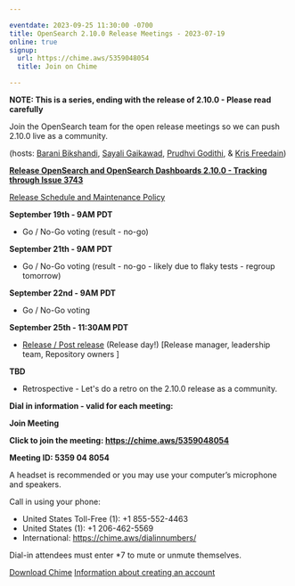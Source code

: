 ```yaml
---

eventdate: 2023-09-25 11:30:00 -0700
title: OpenSearch 2.10.0 Release Meetings - 2023-07-19
online: true
signup:
  url: https://chime.aws/5359048054
  title: Join on Chime

---
```


**NOTE: This is a series, ending with the release of 2.10.0 - Please read carefully**

Join the OpenSearch team for the open release meetings so we can push 2.10.0 live as a community.

(hosts: [Barani Bikshandi](https://github.com/bbarani), [Sayali Gaikawad](https://github.com/gaiksaya), [Prudhvi Godithi](https://github.com/prudhvigodithi), & [Kris Freedain](https://github.com/krisfreedain))

**[Release OpenSearch and OpenSearch Dashboards 2.10.0 - Tracking through Issue 3743](https://github.com/opensearch-project/opensearch-build/issues/3743)**

[Release Schedule and Maintenance Policy](https://opensearch.org/releases.html)

**September 19th - 9AM PDT**

* Go / No-Go voting (result - no-go)

**September 21th - 9AM PDT**

* Go / No-Go voting (result - no-go - likely due to flaky tests - regroup tomorrow)

**September 22nd - 9AM PDT**

* Go / No-Go voting

**September 25th - 11:30AM PDT**

* [Release / Post release](https://github.com/opensearch-project/opensearch-build/blob/1499c472fec3d36bc0d3b30ffca8b08bb5a65c4d/RELEASE_PROCESS_OPENSEARCH.md#release) (Release day!) [Release manager, leadership team, Repository owners ]

**TBD**

* Retrospective - Let's do a retro on the 2.10.0 release as a community.

**Dial in information - valid for each meeting:**

**Join Meeting**

**Click to join the meeting: <https://chime.aws/5359048054>**

**Meeting ID: 5359 04 8054** 

A headset is recommended or you may use your computer’s microphone and speakers.

Call in using your phone: 
- United States Toll-Free (1): +1 855-552-4463
- United States (1): +1 206-462-5569
- International: https://chime.aws/dialinnumbers/

Dial-in attendees must enter *7 to mute or unmute themselves.

[Download Chime](https://aws.amazon.com/chime/download)
[Information about creating an account](https://aws.amazon.com/chime/getting-started)